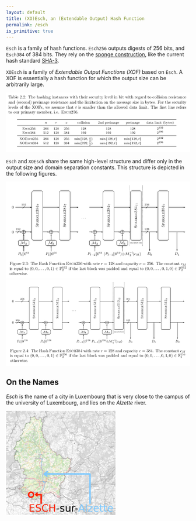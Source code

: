 ```yaml
---
layout: default
title: (XO)Esch, an (Extendable Output) Hash Function
permalink: /esch
is_primitive: true
---
```


`Esch` is a family of hash functions. `Esch256` outputs digests of 256 bits, and `Esch384` of 384 bits. They rely on the [sponge construction](https://en.wikipedia.org/wiki/Sponge_function), like the current hash standard [SHA-3](https://en.wikipedia.org/wiki/SHA-3).

`XOEsch` is a family of *Extendable Output Functions (XOF)* based on `Esch`. A XOF is essentially a hash function for which the output size can be arbitrarily large. 
<!-- Conversely, a XOF can be seen like a stream cipher with an arbitrarily large nonce/IV. -->
<!-- but non-keyed? -->

<img src="assets/esh-xoesch-bits.png" alt="Parameters of Esch and XOEsch" />

`Esch` and `XOEsch` share the same high-level structure and differ only in the output size and domain separation constants. This structure 
is depicted in the following figures.

<img src="/assets/esch256.png" alt="Esch256" />

<img src="/assets/esch384.png" alt="Esch384" />


## On the Names

*Esch* is the name of a city in Luxembourg that is very close to the campus of the university of Luxembourg, and lies on the *Alzette* river.

<img src="/assets/alzette-desature-esch.png" width="300" alt="Map of Luxembourg" />